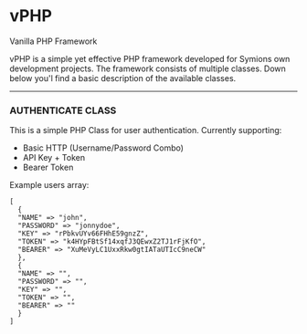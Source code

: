 # vPHP
Vanilla PHP Framework

vPHP is a simple yet effective PHP framework developed for Symions own development projects.
The framework consists of multiple classes. Down below you'l find a basic description of the available classes.

******************
### AUTHENTICATE CLASS

This is a simple PHP Class for user authentication. 
Currently supporting: 
- Basic HTTP (Username/Password Combo)
- API Key + Token
- Bearer Token

Example users array:

```
[
  {
  "NAME" => "john",
  "PASSWORD" => "jonnydoe",
  "KEY" => "rPbkvUYv66FHhE59gnzZ",
  "TOKEN" => "k4HYpFBtSf14xqfJ3QEwxZ2TJ1rFjKfO",
  "BEARER" => "XuMeVyLC1UxxRkw0gtIATaUTIcC9neCW"
  },
  {
  "NAME" => "",
  "PASSWORD" => "",
  "KEY" => "",
  "TOKEN" => "",
  "BEARER" => ""
  }
]
```
